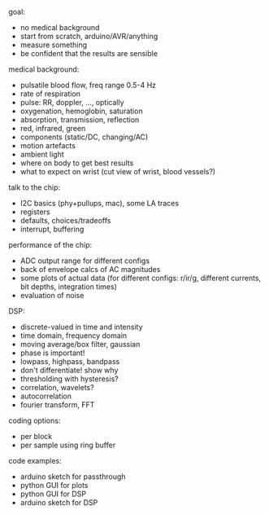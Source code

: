 goal:
* no medical background
* start from scratch, arduino/AVR/anything
* measure something
* be confident that the results are sensible

medical background:
* pulsatile blood flow, freq range 0.5-4 Hz
* rate of respiration
* pulse: RR, doppler, ..., optically
* oxygenation, hemoglobin, saturation
* absorption, transmission, reflection
* red, infrared, green
* components (static/DC, changing/AC)
* motion artefacts
* ambient light
* where on body to get best results
* what to expect on wrist (cut view of wrist, blood vessels?)

talk to the chip:
* I2C basics (phy+pullups, mac), some LA traces
* registers
* defaults, choices/tradeoffs
* interrupt, buffering

performance of the chip:
* ADC output range for different configs
* back of envelope calcs of AC magnitudes
* some plots of actual data (for different configs: r/ir/g, different currents, bit depths, integration times)
* evaluation of noise

DSP:
* discrete-valued in time and intensity
* time domain, frequency domain
* moving average/box filter, gaussian
* phase is important!
* lowpass, highpass, bandpass
* don't differentiate! show why
* thresholding with hysteresis?
* correlation, wavelets?
* autocorrelation
* fourier transform, FFT

coding options:
* per block
* per sample using ring buffer

code examples:
* arduino sketch for passthrough
* python GUI for plots
* python GUI for DSP
* arduino sketch for DSP
